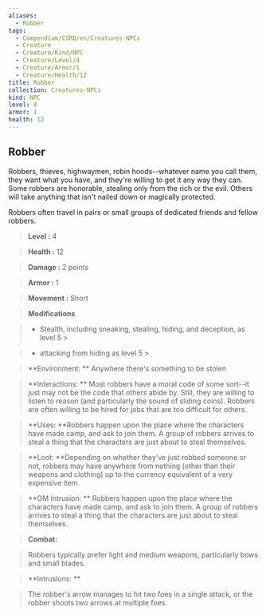 ```yaml
---
aliases:
  - Robber
tags:
  - Compendium/CSRD/en/Creatures-NPCs
  - Creature
  - Creature/Kind/NPC
  - Creature/Level/4
  - Creature/Armor/1
  - Creature/Health/12
title: Robber
collection: Creatures-NPCs
kind: NPC
level: 4
armor: 1
health: 12
---
```

## Robber    
Robbers, thieves, highwaymen, robin hoods--whatever name you call them, they want what you have, and they're willing to get it any way they can. Some robbers are honorable, stealing only from the rich or the evil. Others will take anything that isn't nailed down or magically protected.  
Robbers often travel in pairs or small groups of dedicated friends and fellow robbers.    
  
    
> **Level :** 4    
> **Health :** 12    
> **Damage :** 2 points    
> **Armor :** 1    
> **Movement :** Short    
> **Modifications**    
>- Stealth, including sneaking, stealing, hiding, and deception, as level 5 >  
>    
>- attacking from hiding as level 5 >  
>    
> **Environment: ** Anywhere there's something to be stolen    
> **Interactions: ** Most robbers have a moral code of some sort--it just may not be the code that others abide by. Still, they are willing to listen to reason (and particularly the sound of sliding coins). Robbers are often willing to be hired for jobs that are too difficult for others.    
> **Uses: **Robbers happen upon the place where the characters have made camp, and ask to join them. A group of robbers arrives to steal a thing that the characters are just about to steal themselves.    
> **Loot: **Depending on whether they've just robbed someone or not, robbers may have anywhere from nothing (other than their weapons and clothing) up to the currency equivalent of a very expensive item.    
> **GM Intrusion: ** Robbers happen upon the place where the characters have made camp, and ask to join them. A group of robbers arrives to steal a thing that the characters are just about to steal themselves.    
  
> **Combat:**   
> Robbers typically prefer light and medium weapons, particularly bows and small blades.    
    
  
> **Intrusions: **   
> The robber's arrow manages to hit two foes in a single attack, or the robber shoots two arrows at multiple foes.    
